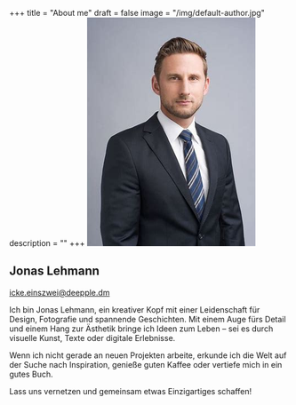 +++
title = "About me"
draft = false
image = "/img/default-author.jpg"
description = ""
+++
![](herunterladen.jpg)

## Jonas Lehmann

icke.einszwei@deepple.dm

Ich bin Jonas Lehmann, ein kreativer Kopf mit einer Leidenschaft für Design, Fotografie und spannende Geschichten. Mit einem Auge fürs Detail und einem Hang zur Ästhetik bringe ich Ideen zum Leben – sei es durch visuelle Kunst, Texte oder digitale Erlebnisse.

Wenn ich nicht gerade an neuen Projekten arbeite, erkunde ich die Welt auf der Suche nach Inspiration, genieße guten Kaffee oder vertiefe mich in ein gutes Buch.

Lass uns vernetzen und gemeinsam etwas Einzigartiges schaffen!